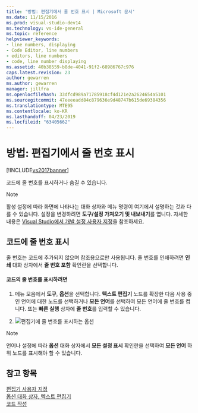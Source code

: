 ```yaml
---
title: '방법: 편집기에서 줄 번호 표시 | Microsoft 문서'
ms.date: 11/15/2016
ms.prod: visual-studio-dev14
ms.technology: vs-ide-general
ms.topic: reference
helpviewer_keywords:
- line numbers, displaying
- Code Editor, line numbers
- editors, line numbers
- code, line number displaying
ms.assetid: 40b38559-b8de-4041-91f2-68986767c976
caps.latest.revision: 23
author: gewarren
ms.author: gewarren
manager: jillfra
ms.openlocfilehash: 33dfcd989a71785918cf4d121e2a2624654a5101
ms.sourcegitcommit: 47eeeeadd84c879636e9d48747b615de69384356
ms.translationtype: MTE95
ms.contentlocale: ko-KR
ms.lasthandoff: 04/23/2019
ms.locfileid: "63405662"
---
```

# <a name="how-to-display-line-numbers-in-the-editor"></a>방법: 편집기에서 줄 번호 표시
[!INCLUDE[vs2017banner](../../includes/vs2017banner.md)]

코드에 줄 번호를 표시하거나 숨길 수 있습니다.  
  
> [!NOTE]
> 활성 설정에 따라 화면에 나타나는 대화 상자와 메뉴 명령이 여기에서 설명하는 것과 다를 수 있습니다. 설정을 변경하려면 **도구/설정 가져오기 및 내보내기**를 엽니다. 자세한 내용은 [Visual Studio에서 개발 설정 사용자 지정](http://msdn.microsoft.com/22c4debb-4e31-47a8-8f19-16f328d7dcd3)을 참조하세요.  
  
## <a name="display-line-numbers-in-code"></a>코드에 줄 번호 표시  
 줄 번호는 코드에 추가되지 않으며 참조용으로만 사용됩니다. 줄 번호를 인쇄하려면 **인쇄** 대화 상자에서 **줄 번호 포함** 확인란을 선택합니다.  
  
#### <a name="to-display-line-numbers-in-code"></a>코드의 줄 번호를 표시하려면  
  
1. 메뉴 모음에서 **도구**, **옵션**을 선택합니다. **텍스트 편집기** 노드를 확장한 다음 사용 중인 언어에 대한 노드를 선택하거나 **모든 언어**를 선택하여 모든 언어에 줄 번호를 켭니다. 또는 **빠른 실행** 상자에 **줄 번호**를 입력할 수 있습니다.  
  
2. ![편집기에 줄 번호를 표시하는 옵션](../../ide/reference/media/vs-displaylinenumbers.png "VS_DisplayLineNumbers")  
  
> [!NOTE]
> 언어나 설정에 따라 **옵션** 대화 상자에서 **모든 설정 표시** 확인란을 선택하여 **모든 언어** 하위 노드를 표시해야 할 수 있습니다.  
  
## <a name="see-also"></a>참고 항목  
 [편집기 사용자 지정](../../ide/customizing-the-editor.md)   
 [옵션 대화 상자, 텍스트 편집기](../../ide/reference/text-editor-options-dialog-box.md)   
 [코드 작성](../../ide/writing-code-in-the-code-and-text-editor.md)
